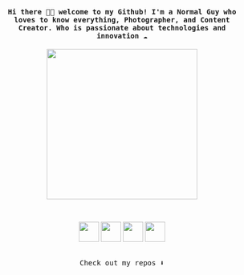 
<h4 align="center"><samp> Hi there 👋🏼  welcome to my Github! I'm a Normal Guy who loves to know everything, Photographer, and Content Creator. Who is passionate about technologies and innovation ☁️ </samp></h4>

<p align="center">
  <img width="300" src="https://imgur.com/yAoHSJK.gif">
</p>
</p>
<br>
<p align="center">
  <img src="https://media3.giphy.com/media/ln7z2eWriiQAllfVcn/200w.webp" width="40">
  <img src="https://i.giphy.com/media/LMt9638dO8dftAjtco/200.webp" width="40"> 
  <img src="https://i.giphy.com/media/IdyAQJVN2kVPNUrojM/200.webp" width="40">
  <img src="https://i.giphy.com/media/KzJkzjggfGN5Py6nkT/200.webp" width="40"><br><br>
<p align="center"><samp>
Check out my repos ⬇️  
  </samp>
</p>
